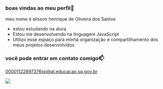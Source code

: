### boas vindas ao meu perfil💙

meu nome é alisson henrique de Oliveira dos Santos

- estou estudando na alura
- Estou me desenvolvendo na linguagem JavaScript
- Utilizo esse espaço para minha organização e compartilhamento dos meus projetos desenvolvidos

### você pode entrar em contato comigo📫

00001122897376sp@al.educacao.sp.gov.br



![](https://media1.tenor.com/m/YYBgvkWi1ncAAAAC/luffy-gear-5-one-piece.gif)

